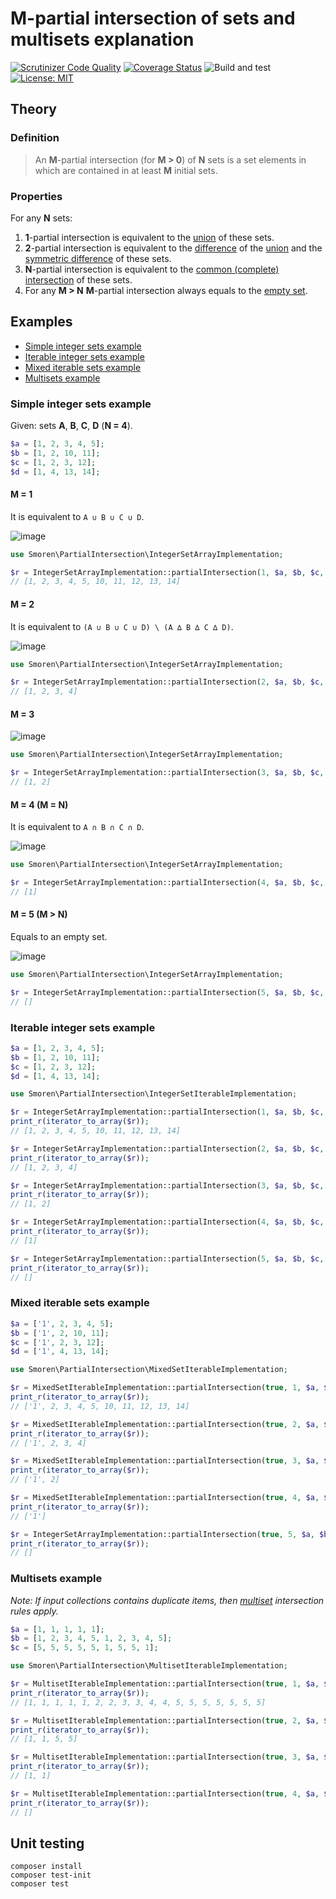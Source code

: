 # M-partial intersection of sets and multisets explanation

[![Scrutinizer Code Quality](https://scrutinizer-ci.com/g/Smoren/partial-intersection-php/badges/quality-score.png?b=master)](https://scrutinizer-ci.com/g/Smoren/partial-intersection-php/?branch=master)
[![Coverage Status](https://coveralls.io/repos/github/Smoren/partial-intersection-php/badge.svg?branch=master)](https://coveralls.io/github/Smoren/partial-intersection-php?branch=master)
![Build and test](https://github.com/Smoren/partial-intersection-php/actions/workflows/test_master.yml/badge.svg)
[![License: MIT](https://img.shields.io/badge/License-MIT-yellow.svg)](https://opensource.org/licenses/MIT)

## Theory

### Definition

> An **M**-partial intersection (for **M > 0**) of **N** sets is a set elements
> in which are contained in at least **M** initial sets.

### Properties

For any **N** sets:

1. **1**-partial intersection is equivalent to the
   [union](https://en.wikipedia.org/wiki/Union_(set_theory)) of these sets.
2. **2**-partial intersection is equivalent to the
   [difference](https://en.wikipedia.org/wiki/Complement_(set_theory)#Relative_complement) of the
   [union](https://en.wikipedia.org/wiki/Union_(set_theory)) and the
   [symmetric difference](https://en.wikipedia.org/wiki/Symmetric_difference) of these sets.
3. **N**-partial intersection is equivalent to the
   [common (complete) intersection](https://en.wikipedia.org/wiki/Intersection_(set_theory)) of these sets.
4. For any **M > N** **M**-partial intersection always equals to the
   [empty set](https://en.wikipedia.org/wiki/Empty_set).

## Examples

* [Simple integer sets example](#Simple-integer-sets-example)
* [Iterable integer sets example](#Iterable-integer-sets-example)
* [Mixed iterable sets example](#Mixed-iterable-sets-example)
* [Multisets example](#Multisets-example)

### Simple integer sets example

Given: sets **A**, **B**, **C**, **D** (**N = 4**).

```php
$a = [1, 2, 3, 4, 5];
$b = [1, 2, 10, 11];
$c = [1, 2, 3, 12];
$d = [1, 4, 13, 14];
```

#### M = 1
It is equivalent to `A ∪ B ∪ C ∪ D`.

![image](docs/images/1.png)

```php
use Smoren\PartialIntersection\IntegerSetArrayImplementation;

$r = IntegerSetArrayImplementation::partialIntersection(1, $a, $b, $c, $d);
// [1, 2, 3, 4, 5, 10, 11, 12, 13, 14]
```

#### M = 2
It is equivalent to `(A ∪ B ∪ C ∪ D) \ (A ∆ B ∆ C ∆ D)`.

![image](docs/images/2.png)

```php
use Smoren\PartialIntersection\IntegerSetArrayImplementation;

$r = IntegerSetArrayImplementation::partialIntersection(2, $a, $b, $c, $d);
// [1, 2, 3, 4]
```

#### M = 3

![image](docs/images/3.png)

```php
use Smoren\PartialIntersection\IntegerSetArrayImplementation;

$r = IntegerSetArrayImplementation::partialIntersection(3, $a, $b, $c, $d);
// [1, 2]
```

#### M = 4 (M = N)
It is equivalent to `A ∩ B ∩ C ∩ D`.

![image](docs/images/4.png)

```php
use Smoren\PartialIntersection\IntegerSetArrayImplementation;

$r = IntegerSetArrayImplementation::partialIntersection(4, $a, $b, $c, $d);
// [1]
```

#### M = 5 (M > N)
Equals to an empty set.

![image](docs/images/5.png)

```php
use Smoren\PartialIntersection\IntegerSetArrayImplementation;

$r = IntegerSetArrayImplementation::partialIntersection(5, $a, $b, $c, $d);
// []
```

### Iterable integer sets example
```php
$a = [1, 2, 3, 4, 5];
$b = [1, 2, 10, 11];
$c = [1, 2, 3, 12];
$d = [1, 4, 13, 14];

use Smoren\PartialIntersection\IntegerSetIterableImplementation;

$r = IntegerSetArrayImplementation::partialIntersection(1, $a, $b, $c, $d);
print_r(iterator_to_array($r));
// [1, 2, 3, 4, 5, 10, 11, 12, 13, 14]

$r = IntegerSetArrayImplementation::partialIntersection(2, $a, $b, $c, $d);
print_r(iterator_to_array($r));
// [1, 2, 3, 4]

$r = IntegerSetArrayImplementation::partialIntersection(3, $a, $b, $c, $d);
print_r(iterator_to_array($r));
// [1, 2]

$r = IntegerSetArrayImplementation::partialIntersection(4, $a, $b, $c, $d);
print_r(iterator_to_array($r));
// [1]

$r = IntegerSetArrayImplementation::partialIntersection(5, $a, $b, $c, $d);
print_r(iterator_to_array($r));
// []
```

### Mixed iterable sets example
```php
$a = ['1', 2, 3, 4, 5];
$b = ['1', 2, 10, 11];
$c = ['1', 2, 3, 12];
$d = ['1', 4, 13, 14];

use Smoren\PartialIntersection\MixedSetIterableImplementation;

$r = MixedSetIterableImplementation::partialIntersection(true, 1, $a, $b, $c, $d);
print_r(iterator_to_array($r));
// ['1', 2, 3, 4, 5, 10, 11, 12, 13, 14]

$r = MixedSetIterableImplementation::partialIntersection(true, 2, $a, $b, $c, $d);
print_r(iterator_to_array($r));
// ['1', 2, 3, 4]

$r = MixedSetIterableImplementation::partialIntersection(true, 3, $a, $b, $c, $d);
print_r(iterator_to_array($r));
// ['1', 2]

$r = MixedSetIterableImplementation::partialIntersection(true, 4, $a, $b, $c, $d);
print_r(iterator_to_array($r));
// ['1']

$r = IntegerSetArrayImplementation::partialIntersection(true, 5, $a, $b, $c, $d);
print_r(iterator_to_array($r));
// []
```

### Multisets example

*Note: If input collections contains duplicate items, then
[multiset](https://en.wikipedia.org/wiki/Multiset) intersection rules apply.*

```php
$a = [1, 1, 1, 1, 1];
$b = [1, 2, 3, 4, 5, 1, 2, 3, 4, 5];
$c = [5, 5, 5, 5, 5, 1, 5, 5, 1];

use Smoren\PartialIntersection\MultisetIterableImplementation;

$r = MultisetIterableImplementation::partialIntersection(true, 1, $a, $b, $c);
print_r(iterator_to_array($r));
// [1, 1, 1, 1, 1, 2, 2, 3, 3, 4, 4, 5, 5, 5, 5, 5, 5, 5]

$r = MultisetIterableImplementation::partialIntersection(true, 2, $a, $b, $c);
print_r(iterator_to_array($r));
// [1, 1, 5, 5]

$r = MultisetIterableImplementation::partialIntersection(true, 3, $a, $b, $c);
print_r(iterator_to_array($r));
// [1, 1]

$r = MultisetIterableImplementation::partialIntersection(true, 4, $a, $b, $c);
print_r(iterator_to_array($r));
// []
```

## Unit testing
```
composer install
composer test-init
composer test
```

